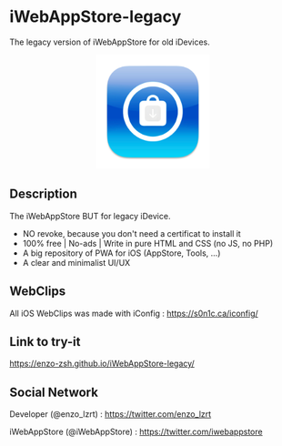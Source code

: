 # iWebAppStore-legacy
The legacy version of iWebAppStore for old iDevices.

<div align='center'>
<p align="center">
  <img src="https://github.com/Enzo-zsh/iWebAppStore-legacy/blob/main/app.png?raw=true?width=651&height=651" alt="drawing" width="200"/>
 </div>
 
 ## Description
 
 The iWebAppStore BUT for legacy iDevice.
 
 - NO revoke, because you don't need a certificat to install it
 - 100% free | No-ads | Write in pure HTML and CSS (no JS, no PHP)
 - A big repository of PWA for iOS (AppStore, Tools, ...)
 - A clear and minimalist UI/UX
 ## WebClips
 
 All iOS WebClips was made with iConfig : https://s0n1c.ca/iconfig/
 
 ## Link to try-it
 
 https://enzo-zsh.github.io/iWebAppStore-legacy/
 
 ## Social Network 
 
 Developer (@enzo_lzrt) : https://twitter.com/enzo_lzrt
 
 iWebAppStore (@iWebAppStore) : https://twitter.com/iwebappstore
 
 
